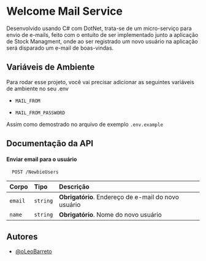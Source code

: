 # Welcome Mail Service

Desenvolvido usando C# com DotNet, trata-se de um micro-serviço para envio de e-mails, feito com o entuito de ser implementado junto a aplicação de Stock Managment, onde ao ser registrado um novo usuário na aplicação será disparado um e-mail de boas-vindas.
## Variáveis de Ambiente

Para rodar esse projeto, você vai precisar adicionar as seguintes variáveis de ambiente no seu .env

- `MAIL_FROM`

- `MAIL_FROM_PASSWORD`

Assim como demostrado no arquivo de exemplo `.env.example`

## Documentação da API

#### Enviar email para o usuário

```http
  POST /NewbieUsers
```

| Corpo   | Tipo       | Descrição                           |
| :---------- | :--------- | :---------------------------------- |
| `email` | `string` | **Obrigatório**. Endereço de e-mail do novo usuário |
| `name` | `string` | **Obrigatório**. Nome do novo usuário |

## Autores

- [@oLeoBarreto](https://github.com/oLeoBarreto)

